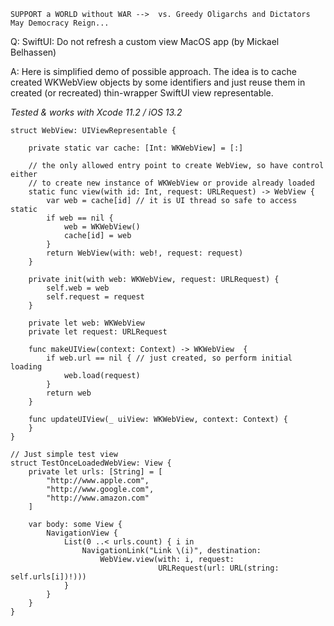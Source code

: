 ```
SUPPORT a WORLD without WAR -->  vs. Greedy Oligarchs and Dictators
May Democracy Reign... 
```

Q: SwiftUI: Do not refresh a custom view MacOS app (by Mickael Belhassen)

A: Here is simplified demo of possible approach. The idea is to cache created WKWebView objects by some identifiers and just reuse them in created (or recreated) thin-wrapper SwiftUI view representable.

*Tested & works with Xcode 11.2 / iOS 13.2*

    struct WebView: UIViewRepresentable {
    
        private static var cache: [Int: WKWebView] = [:]
        
        // the only allowed entry point to create WebView, so have control either
        // to create new instance of WKWebView or provide already loaded
        static func view(with id: Int, request: URLRequest) -> WebView {
            var web = cache[id] // it is UI thread so safe to access static
            if web == nil {
                web = WKWebView()
                cache[id] = web
            }
            return WebView(with: web!, request: request)
        }
        
        private init(with web: WKWebView, request: URLRequest) {
            self.web = web
            self.request = request
        }
        
        private let web: WKWebView
        private let request: URLRequest
    
        func makeUIView(context: Context) -> WKWebView  {
            if web.url == nil { // just created, so perform initial loading
                web.load(request)
            }
            return web
        }
    
        func updateUIView(_ uiView: WKWebView, context: Context) {
        }
    }
    
    // Just simple test view
    struct TestOnceLoadedWebView: View {
        private let urls: [String] = [
            "http://www.apple.com",
            "http://www.google.com",
            "http://www.amazon.com"
        ]
        
        var body: some View {
            NavigationView {
                List(0 ..< urls.count) { i in
                    NavigationLink("Link \(i)", destination:
                        WebView.view(with: i, request: 
                                     URLRequest(url: URL(string: self.urls[i])!)))
                }
            }
        }
    }

